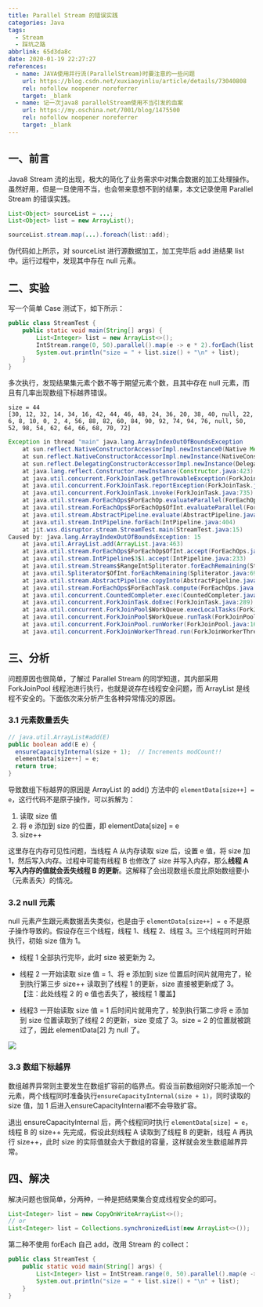 ```yaml
---
title: Parallel Stream 的错误实践
categories: Java
tags:
  - Stream
  - 踩坑之路
abbrlink: 65d3da8c
date: 2020-01-19 22:27:27
references:
  - name: JAVA使用并行流(ParallelStream)时要注意的一些问题
    url: https://blog.csdn.net/xuxiaoyinliu/article/details/73040808
    rel: nofollow noopener noreferrer
    target: _blank
  - name: 记一次java8 parallelStream使用不当引发的血案
    url: https://my.oschina.net/7001/blog/1475500
    rel: nofollow noopener noreferrer
    target: _blank
---
```


## 一、前言

Java8 Stream 流的出现，极大的简化了业务需求中对集合数据的加工处理操作。虽然好用，但是一旦使用不当，也会带来意想不到的结果，本文记录使用 Parallel Stream 的错误实践。

```java
List<Object> sourceList = ...;
List<Object> list = new ArrayList();

sourceList.stream.map(...).foreach(list::add);
```

伪代码如上所示，对 sourceList 进行源数据加工，加工完毕后 add 进结果 list 中。运行过程中，发现其中存在 null 元素。

## 二、实验

写一个简单 Case 测试下，如下所示：

```java
public class StreamTest {
    public static void main(String[] args) {
        List<Integer> list = new ArrayList<>();
        IntStream.range(0, 50).parallel().map(e -> e * 2).forEach(list::add);
        System.out.println("size = " + list.size() + "\n" + list);
    }
}
```

多次执行，发现结果集元素个数不等于期望元素个数，且其中存在 null 元素，而且有几率出现数组下标越界错误。

```
size = 44
[30, 12, 32, 14, 34, 16, 42, 44, 46, 48, 24, 36, 20, 38, 40, null, 22, 6, 8, 10, 0, 2, 4, 56, 88, 82, 60, 84, 90, 92, 74, 94, 76, null, 50, 52, 98, 54, 62, 64, 66, 68, 70, 72]
```

```java
Exception in thread "main" java.lang.ArrayIndexOutOfBoundsException
	at sun.reflect.NativeConstructorAccessorImpl.newInstance0(Native Method)
	at sun.reflect.NativeConstructorAccessorImpl.newInstance(NativeConstructorAccessorImpl.java:62)
	at sun.reflect.DelegatingConstructorAccessorImpl.newInstance(DelegatingConstructorAccessorImpl.java:45)
	at java.lang.reflect.Constructor.newInstance(Constructor.java:423)
	at java.util.concurrent.ForkJoinTask.getThrowableException(ForkJoinTask.java:598)
	at java.util.concurrent.ForkJoinTask.reportException(ForkJoinTask.java:677)
	at java.util.concurrent.ForkJoinTask.invoke(ForkJoinTask.java:735)
	at java.util.stream.ForEachOps$ForEachOp.evaluateParallel(ForEachOps.java:160)
	at java.util.stream.ForEachOps$ForEachOp$OfInt.evaluateParallel(ForEachOps.java:189)
	at java.util.stream.AbstractPipeline.evaluate(AbstractPipeline.java:233)
	at java.util.stream.IntPipeline.forEach(IntPipeline.java:404)
	at jit.wxs.disruptor.stream.StreamTest.main(StreamTest.java:15)
Caused by: java.lang.ArrayIndexOutOfBoundsException: 15
	at java.util.ArrayList.add(ArrayList.java:463)
	at java.util.stream.ForEachOps$ForEachOp$OfInt.accept(ForEachOps.java:205)
	at java.util.stream.IntPipeline$3$1.accept(IntPipeline.java:233)
	at java.util.stream.Streams$RangeIntSpliterator.forEachRemaining(Streams.java:110)
	at java.util.Spliterator$OfInt.forEachRemaining(Spliterator.java:693)
	at java.util.stream.AbstractPipeline.copyInto(AbstractPipeline.java:481)
	at java.util.stream.ForEachOps$ForEachTask.compute(ForEachOps.java:291)
	at java.util.concurrent.CountedCompleter.exec(CountedCompleter.java:731)
	at java.util.concurrent.ForkJoinTask.doExec(ForkJoinTask.java:289)
	at java.util.concurrent.ForkJoinPool$WorkQueue.execLocalTasks(ForkJoinPool.java:1040)
	at java.util.concurrent.ForkJoinPool$WorkQueue.runTask(ForkJoinPool.java:1058)
	at java.util.concurrent.ForkJoinPool.runWorker(ForkJoinPool.java:1692)
	at java.util.concurrent.ForkJoinWorkerThread.run(ForkJoinWorkerThread.java:157)
```

## 三、分析

问题原因也很简单，了解过 Parallel Stream  的同学知道，其内部采用 ForkJoinPool 线程池进行执行，也就是说存在线程安全问题，而 ArrayList 是线程不安全的。下面依次来分析产生各种异常情况的原因。

### 3.1 元素数量丢失

```java
// java.util.ArrayList#add(E)
public boolean add(E e) {
  ensureCapacityInternal(size + 1);  // Increments modCount!!
  elementData[size++] = e;
  return true;
}
```

导致数组下标越界的原因是 ArrayList 的 add() 方法中的 `elementData[size++] = e`，这行代码不是原子操作，可以拆解为：

1. 读取 size 值
2. 将 e 添加到 size 的位置，即 elementData[size] = e
3. size++

这里存在内存可见性问题，当线程 A 从内存读取 size 后，设置 e 值，将 size 加 1，然后写入内存。过程中可能有线程 B 也修改了 size 并写入内存，那么**线程 A 写入内存的值就会丢失线程 B 的更新**。这解释了会出现数组长度比原始数组要小（元素丢失）的情况。

### 3.2 null 元素

null 元素产生跟元素数据丢失类似，也是由于 `elementData[size++] = e` 不是原子操作导致的。假设存在三个线程，线程 1、线程 2、线程 3。三个线程同时开始执行，初始 size 值为 1。

- 线程 1 全部执行完毕，此时 size 被更新为 2。

- 线程 2 一开始读取 size 值 = 1、将 e 添加到 size 位置后时间片就用完了，轮到执行第三步 size++ 读取到了线程 1 的更新，size 直接被更新成了 3。【注：此处线程 2 的 e 值也丢失了，被线程 1 覆盖】

- 线程3 一开始读取 size 值 = 1 后时间片就用完了，轮到执行第二步将 e 添加到 size 位置读取到了线程 2 的更新，size 变成了 3。size = 2 的位置就被跳过了，因此 elementData[2] 为 null 了。

![](https://cdn.jsdelivr.net/gh/jitwxs/cdn/blog/posts/202001/20200119214514457.png)

### 3.3 数组下标越界

数组越界异常则主要发生在数组扩容前的临界点。假设当前数组刚好只能添加一个元素，两个线程同时准备执行`ensureCapacityInternal(size + 1)`，同时读取的 size 值，加 1 后进入ensureCapacityInternal都不会导致扩容。

退出 ensureCapacityInternal 后，两个线程同时执行 `elementData[size] = e`，线程 B 的 size++ 先完成，假设此刻线程 A 读取到了线程 B 的更新，线程 A 再执行 size++，此时 size 的实际值就会大于数组的容量，这样就会发生数组越界异常。

## 四、解决

解决问题也很简单，分两种，一种是把结果集合变成线程安全的即可。

```java
List<Integer> list = new CopyOnWriteArrayList<>();
// or
List<Integer> list = Collections.synchronizedList(new ArrayList<>());
```

第二种不使用 forEach 自己 add，改用 Stream 的 collect：

```java
public class StreamTest {
    public static void main(String[] args) {
        List<Integer> list = IntStream.range(0, 50).parallel().map(e -> e * 2).boxed().collect(Collectors.toList());
        System.out.println("size = " + list.size() + "\n" + list);
    }
}
```
